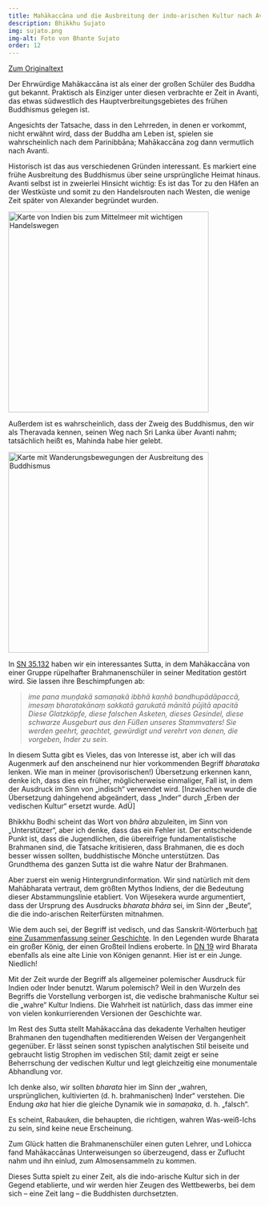 ```yaml
---
title: Mahākaccāna und die Ausbreitung der indo-arischen Kultur nach Avanti
description: Bhikkhu Sujato
img: sujato.png
img-alt: Foto von Bhante Sujato
order: 12
---
```


[Zum Originaltext](https://discourse.suttacentral.net/t/on-mahakaccana-and-the-spread-of-aryan-culture-to-avanti/3008)

Der Ehrwürdige Mahākaccāna ist als einer der großen Schüler des Buddha gut bekannt. Praktisch als Einziger unter diesen verbrachte er Zeit in Avanti, das etwas südwestlich des Hauptverbreitungsgebietes des frühen Buddhismus gelegen ist.

Angesichts der Tatsache, dass in den Lehrreden, in denen er vorkommt, nicht erwähnt wird, dass der Buddha am Leben ist, spielen sie wahrscheinlich nach dem Parinibbāna; Mahākaccāna zog dann vermutlich nach Avanti.

Historisch ist das aus verschiedenen Gründen interessant. Es markiert eine frühe Ausbreitung des Buddhismus über seine ursprüngliche Heimat hinaus. Avanti selbst ist in zweierlei Hinsicht wichtig: Es ist das Tor zu den Häfen an der Westküste und somit zu den Handelsrouten nach Westen, die wenige Zeit später von Alexander begründet wurden.

<a href="https://scdd.sfo2.cdn.digitaloceanspaces.com/uploads/original/2X/0/09f3d29c53d65cc53e8e9af8bd5ec66c7568c8e8.jpg"><img height="400" alt="Karte von Indien bis zum Mittelmeer mit wichtigen Handelswegen" src="https://scdd.sfo2.cdn.digitaloceanspaces.com/uploads/original/2X/0/09f3d29c53d65cc53e8e9af8bd5ec66c7568c8e8.jpg"></a>

Außerdem ist es wahrscheinlich, dass der Zweig des Buddhismus, den wir als Theravada kennen, seinen Weg nach Sri Lanka über Avanti nahm; tatsächlich heißt es, Mahinda habe hier gelebt.

<a href="https://scdd.sfo2.cdn.digitaloceanspaces.com/uploads/original/2X/a/a438ef891dadef14ddcbba8c8b9ad515a38a1bc1.png"><img height="400" alt="Karte mit Wanderungsbewegungen der Ausbreitung des Buddhismus" src="https://scdd.sfo2.cdn.digitaloceanspaces.com/uploads/original/2X/a/a438ef891dadef14ddcbba8c8b9ad515a38a1bc1.png"></a>

In [SN 35.132](/suttas/#sn35.132/de/sabbamitta:0.1) haben wir ein interessantes Sutta, in dem Mahākaccāna von einer Gruppe rüpelhafter Brahmanenschüler in seiner Meditation gestört wird. Sie lassen ihre Beschimpfungen ab:

>*ime pana muṇḍakā samaṇakā ibbhā kaṇhā bandhupādāpaccā, imesaṃ bharatakānaṃ sakkatā garukatā mānitā pūjitā apacitā*  
>*Diese Glatzköpfe, diese falschen Asketen, dieses Gesindel, diese schwarze Ausgeburt aus den Füßen unseres Stammvaters! Sie werden geehrt, geachtet, gewürdigt und verehrt von denen, die vorgeben, Inder zu sein.*

In diesem Sutta gibt es Vieles, das von Interesse ist, aber ich will das Augenmerk auf den anscheinend nur hier vorkommenden Begriff *bharataka* lenken. Wie man in meiner (provisorischen!) Übersetzung erkennen kann, denke ich, dass dies ein früher,  möglicherweise einmaliger, Fall ist, in dem der Ausdruck im Sinn von „indisch“ verwendet wird. [Inzwischen wurde die Übersetzung dahingehend abgeändert, dass „Inder“ durch „Erben der vedischen Kultur“ ersetzt wurde. AdÜ]

Bhikkhu Bodhi scheint das Wort von *bhāra* abzuleiten, im Sinn von „Unterstützer“, aber ich denke, dass das ein Fehler ist. Der entscheidende Punkt ist, dass die Jugendlichen, die übereifrige fundamentalistische Brahmanen sind, die Tatsache kritisieren, dass Brahmanen, die es doch besser wissen sollten, buddhistische Mönche unterstützen. Das Grundthema des ganzen Sutta ist die wahre Natur der Brahmanen.

Aber zuerst ein wenig Hintergrundinformation. Wir sind natürlich mit dem Mahābharata vertraut, dem größten Mythos Indiens, der die Bedeutung dieser Abstammungslinie etabliert. Von Wijesekera wurde argumentiert, dass der Ursprung des Ausdrucks *bharata* *bhāra* sei, im Sinn der „Beute“, die die indo-arischen Reiterfürsten mitnahmen.

Wie dem auch sei, der Begriff ist vedisch, und das Sanskrit-Wörterbuch [hat eine Zusammenfassung seiner Geschichte](https://sanskritdictionary.com/bharata/2210/6). In den Legenden wurde Bharata ein großer König, der einen Großteil Indiens eroberte. In [DN 19](/suttas/#dn19/de/sabbamitta:0.1) wird Bharata ebenfalls als eine alte Linie von Königen genannt. Hier ist er ein Junge. Niedlich!

Mit der Zeit wurde der Begriff als allgemeiner polemischer Ausdruck für Indien oder Inder benutzt. Warum polemisch? Weil in den Wurzeln des Begriffs die Vorstellung verborgen ist, die vedische brahmanische Kultur sei die „wahre“ Kultur Indiens. Die Wahrheit ist natürlich, dass das immer eine von vielen konkurrierenden Versionen der Geschichte war.

Im Rest des Sutta stellt Mahākaccāna das dekadente Verhalten heutiger Brahmanen den tugendhaften meditierenden Weisen der Vergangenheit gegenüber. Er lässt seinen sonst typischen analytischen Stil beiseite und gebraucht listig Strophen im vedischen Stil; damit zeigt er seine Beherrschung der vedischen Kultur und legt gleichzeitig eine monumentale Abhandlung vor.

Ich denke also, wir sollten *bharata* hier im Sinn der „wahren, ursprünglichen, kultivierten (d. h. brahmanischen) Inder“ verstehen. Die Endung *aka* hat hier die gleiche Dynamik wie in *samaṇaka*, d. h. „falsch“.

Es scheint, Rabauken, die behaupten, die richtigen, wahren Was-weiß-Ichs zu sein, sind keine neue Erscheinung.

Zum Glück hatten die Brahmanenschüler einen guten Lehrer, und Lohicca fand Mahākaccānas Unterweisungen so überzeugend, dass er Zuflucht nahm und ihn einlud, zum Almosensammeln zu kommen.

Dieses Sutta spielt zu einer Zeit, als die indo-arische Kultur sich in der Gegend etablierte, und wir werden hier Zeugen des Wettbewerbs, bei dem sich – eine Zeit lang – die Buddhisten durchsetzten.